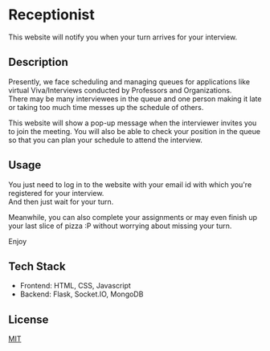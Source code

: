 # Receptionist
This website will notify you when your turn arrives for your interview.

## Description
Presently, we face scheduling and managing queues for applications like virtual Viva/Interviews conducted by Professors and Organizations. \
There may be many interviewees in the queue and one person making it late or taking too much time messes up the schedule of others.

This website will show a pop-up message when the interviewer invites you to join the meeting. You will also be able to check your position in the queue so that you can plan your schedule to attend the interview.

## Usage

You just need to log in to the website with your email id with which you're registered for your interview.\
And then just wait for your turn.

Meanwhile, you can also complete your assignments or may even finish up your last slice of pizza :P without worrying about missing your turn.

Enjoy

## Tech Stack

- Frontend: HTML, CSS, Javascript
- Backend: Flask, Socket.IO, MongoDB

<!-- ## Database -->
<!-- 
- There are three MongoDB collections.

![Screenshot from 2021-07-28 17-17-19](https://user-images.githubusercontent.com/54475046/127317371-449393b2-28df-4a33-b7f8-c28347d6e3e2.png) -->


## License

[MIT](https://choosealicense.com/licenses/mit/)
